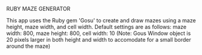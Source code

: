 RUBY MAZE GENERATOR

This app uses the Ruby gem 'Gosu' to create and draw mazes using a maze height, maze width, and cell width.
Default settings are as follows:
maze width: 800, maze height: 800, cell width: 10
(Note: Gous Window object is 20 pixels larger in both height and width to accomodate for a small border around the maze)
